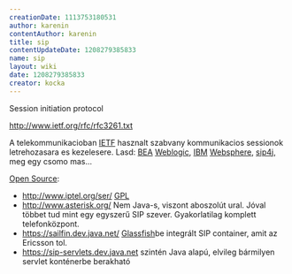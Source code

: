 ```yaml
---
creationDate: 1113753180531 
author: karenin 
contentAuthor: karenin 
title: sip 
contentUpdateDate: 1208279385833 
name: sip 
layout: wiki 
date: 1208279385833 
creator: kocka 
---
```

Session initiation protocol

http://www.ietf.org/rfc/rfc3261.txt

A telekommunikacioban [IETF](IETF.html) hasznalt szabvany kommunikacios sessionok letrehozasara es kezelesere.
Lasd: [BEA](bea.html) [Weblogic](weblogic.html), [IBM](IBM.html) [Websphere](Websphere.html), [sip4j](Missing.html), meg egy csomo mas...

[Open Source](Open%20Source.html):

*   http://www.iptel.org/ser/ [GPL](GPL.html)
*   http://www.asterisk.org/ Nem Java-s, viszont aboszolút ural. Jóval többet tud mint egy egyszerű SIP szever. Gyakorlatilag komplett telefonközpont.
*   https://sailfin.dev.java.net/ [Glassfish](glassfish.html)be integrált SIP container, amit az Ericsson tol.
*   https://sip-servlets.dev.java.net szintén Java alapú, elvileg bármilyen servlet konténerbe berakható
